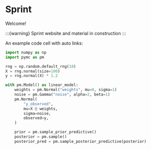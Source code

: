 # Sprint

Welcome!

:::{warning} Sprint website and material in construction
:::

An example code cell with auto links:

```python
import numpy as np
import pymc as pm

rng = np.random.default_rng(10)
X = rng.normal(size=100)
y = rng.normal(X) * 1.2

with pm.Model() as linear_model:
    weights = pm.Normal("weights", mu=0, sigma=1)
    noise = pm.Gamma("noise", alpha=2, beta=1)
    pm.Normal(
        "y_observed",
        mu=X @ weights,
        sigma=noise,
        observed=y,
    )

    prior = pm.sample_prior_predictive()
    posterior = pm.sample()
    posterior_pred = pm.sample_posterior_predictive(posterior)
```
